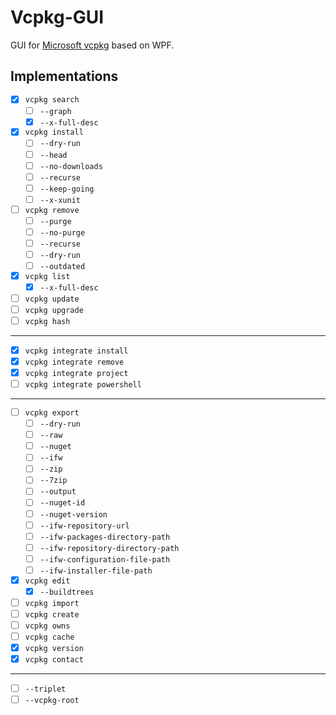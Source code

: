 # Vcpkg-GUI
GUI for [Microsoft vcpkg](https://github.com/Microsoft/vcpkg) based on WPF.

## Implementations
- [x] `vcpkg search`
  - [ ] `--graph`
  - [x] `--x-full-desc`
- [x] `vcpkg install`
  - [ ] `--dry-run`
  - [ ] `--head`
  - [ ] `--no-downloads`
  - [ ] `--recurse`
  - [ ] `--keep-going`
  - [ ] `--x-xunit`
- [ ] `vcpkg remove`
  - [ ] `--purge`
  - [ ] `--no-purge`
  - [ ] `--recurse`
  - [ ] `--dry-run`
  - [ ] `--outdated`
- [x] `vcpkg list`
  - [x] `--x-full-desc`
- [ ] `vcpkg update`
- [ ] `vcpkg upgrade`
- [ ] `vcpkg hash`
------
- [x] `vcpkg integrate install`
- [x] `vcpkg integrate remove`
- [x] `vcpkg integrate project`
- [ ] `vcpkg integrate powershell`
------
- [ ] `vcpkg export`
  - [ ] `--dry-run`
  - [ ] `--raw`
  - [ ] `--nuget`
  - [ ] `--ifw`
  - [ ] `--zip`
  - [ ] `--7zip`
  - [ ] `--output`
  - [ ] `--nuget-id`
  - [ ] `--nuget-version`
  - [ ] `--ifw-repository-url`
  - [ ] `--ifw-packages-directory-path`
  - [ ] `--ifw-repository-directory-path`
  - [ ] `--ifw-configuration-file-path`
  - [ ] `--ifw-installer-file-path`
- [x] `vcpkg edit`
  - [x] `--buildtrees`
- [ ] `vcpkg import`
- [ ] `vcpkg create`
- [ ] `vcpkg owns`
- [ ] `vcpkg cache`
- [x] `vcpkg version`
- [x] `vcpkg contact`
------
- [ ] `--triplet`
- [ ] `--vcpkg-root`
